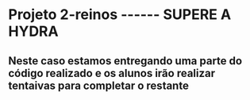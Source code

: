 # Projeto 2-reinos ------ SUPERE A HYDRA

## Neste caso estamos entregando uma parte do código realizado e os alunos irão realizar tentaivas para completar o restante

